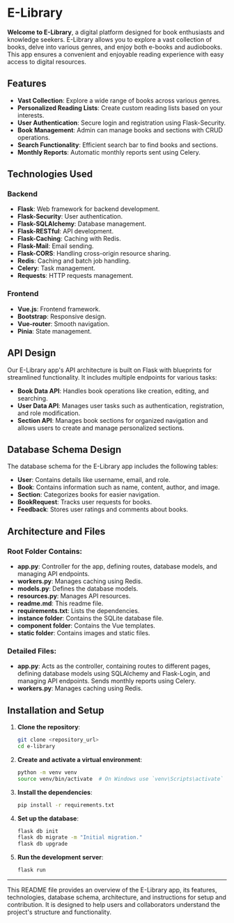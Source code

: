 # E-Library

**Welcome to E-Library**, a digital platform designed for book enthusiasts and knowledge seekers. E-Library allows you to explore a vast collection of books, delve into various genres, and enjoy both e-books and audiobooks. This app ensures a convenient and enjoyable reading experience with easy access to digital resources.

## Features
- **Vast Collection**: Explore a wide range of books across various genres.
- **Personalized Reading Lists**: Create custom reading lists based on your interests.
- **User Authentication**: Secure login and registration using Flask-Security.
- **Book Management**: Admin can manage books and sections with CRUD operations.
- **Search Functionality**: Efficient search bar to find books and sections.
- **Monthly Reports**: Automatic monthly reports sent using Celery.

## Technologies Used

### Backend
- **Flask**: Web framework for backend development.
- **Flask-Security**: User authentication.
- **Flask-SQLAlchemy**: Database management.
- **Flask-RESTful**: API development.
- **Flask-Caching**: Caching with Redis.
- **Flask-Mail**: Email sending.
- **Flask-CORS**: Handling cross-origin resource sharing.
- **Redis**: Caching and batch job handling.
- **Celery**: Task management.
- **Requests**: HTTP requests management.

### Frontend
- **Vue.js**: Frontend framework.
- **Bootstrap**: Responsive design.
- **Vue-router**: Smooth navigation.
- **Pinia**: State management.

## API Design
Our E-Library app's API architecture is built on Flask with blueprints for streamlined functionality. It includes multiple endpoints for various tasks:

- **Book Data API**: Handles book operations like creation, editing, and searching.
- **User Data API**: Manages user tasks such as authentication, registration, and role modification.
- **Section API**: Manages book sections for organized navigation and allows users to create and manage personalized sections.

## Database Schema Design
The database schema for the E-Library app includes the following tables:

- **User**: Contains details like username, email, and role.
- **Book**: Contains information such as name, content, author, and image.
- **Section**: Categorizes books for easier navigation.
- **BookRequest**: Tracks user requests for books.
- **Feedback**: Stores user ratings and comments about books.

## Architecture and Files
### Root Folder Contains:
- **app.py**: Controller for the app, defining routes, database models, and managing API endpoints.
- **workers.py**: Manages caching using Redis.
- **models.py**: Defines the database models.
- **resources.py**: Manages API resources.
- **readme.md**: This readme file.
- **requirements.txt**: Lists the dependencies.
- **instance folder**: Contains the SQLite database file.
- **component folder**: Contains the Vue templates.
- **static folder**: Contains images and static files.

### Detailed Files:
- **app.py**: Acts as the controller, containing routes to different pages, defining database models using SQLAlchemy and Flask-Login, and managing API endpoints. Sends monthly reports using Celery.
- **workers.py**: Manages caching using Redis.

## Installation and Setup
1. **Clone the repository**:
   ```bash
   git clone <repository_url>
   cd e-library
   ```
2. **Create and activate a virtual environment**:
   ```bash
   python -m venv venv
   source venv/bin/activate  # On Windows use `venv\Scripts\activate`
   ```
3. **Install the dependencies**:
   ```bash
   pip install -r requirements.txt
   ```
4. **Set up the database**:
   ```bash
   flask db init
   flask db migrate -m "Initial migration."
   flask db upgrade
   ```
5. **Run the development server**:
   ```bash
   flask run
   ```

---

This README file provides an overview of the E-Library app, its features, technologies, database schema, architecture, and instructions for setup and contribution. It is designed to help users and collaborators understand the project's structure and functionality.
